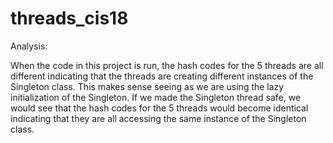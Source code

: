 # threads_cis18

Analysis:

When the code in this project is run, the hash codes for the 5 threads are all different indicating that the threads are
creating different instances of the Singleton class. This makes sense seeing as we are using the lazy initialization of
the Singleton. If we made the Singleton thread safe, we would see that the hash codes for the 5 threads would become
identical indicating that they are all accessing the same instance of the Singleton class. 